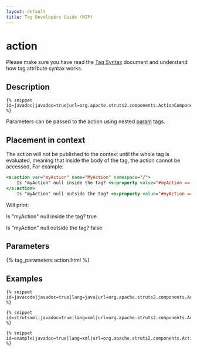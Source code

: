 ```yaml
---
layout: default
title: Tag Developers Guide (WIP)
---
```


# action

Please make sure you have read the [Tag Syntax](tag-syntax.html) document and understand how tag attribute syntax works.

## Description

~~~~~~~
{% snippet id=javadoc|javadoc=true|url=org.apache.struts2.components.ActionComponent %}
~~~~~~~

Parameters can be passed to the action using nested [param](param-tag.html) tags.

## Placement in context

The action will not be published to the context until the whole tag is evaluated, meaning that inside the body of the tag, 
the action cannot be accessed, For example:

```jsp
<s:action var="myAction" name="MyAction" namespace="/">
    Is "myAction" null inside the tag? <s:property value="#myAction == null" />
</s:action>
    Is "myAction" null outside the tag? <s:property value="#myAction == null" />
```

Will print:

Is "myAction" null inside the tag? true

Is "myAction" null outside the tag? false

## Parameters

{% tag_parameters action.html %}

## Examples

~~~~~~~
{% snippet id=javacode|javadoc=true|lang=java|url=org.apache.struts2.components.ActionComponent %}
~~~~~~~


~~~~~~~
{% snippet id=strutsxml|javadoc=true|lang=xml|url=org.apache.struts2.components.ActionComponent %}
~~~~~~~


~~~~~~~
{% snippet id=example|javadoc=true|lang=xml|url=org.apache.struts2.components.ActionComponent %}
~~~~~~~

